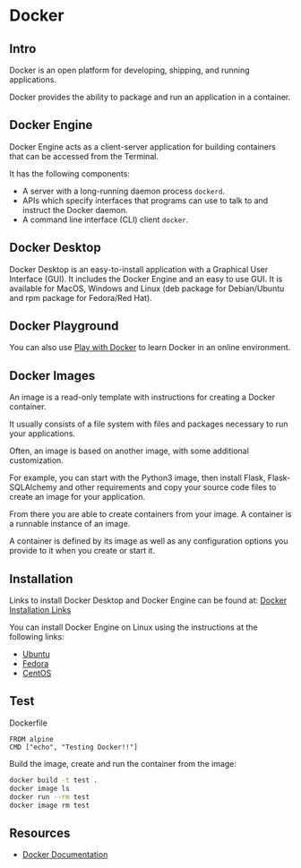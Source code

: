# Docker
## Intro

Docker is an open platform for developing, shipping, and running applications. 

Docker provides the ability to package and run an application in a container.

## Docker Engine

Docker Engine acts as a client-server application for building containers that can be accessed from the Terminal. 

It has the following components:

- A server with a long-running daemon process `dockerd`.
- APIs which specify interfaces that programs can use to talk to and instruct the Docker daemon.
- A command line interface (CLI) client `docker`.

## Docker Desktop

Docker Desktop is an easy-to-install application with a Graphical User Interface (GUI). 
It includes the Docker Engine and an easy to use GUI.
It is available for MacOS, Windows and Linux (deb package for Debian/Ubuntu and rpm package for Fedora/Red Hat).

## Docker Playground

You can also use [Play with Docker](https://labs.play-with-docker.com/) to learn Docker in an online environment.

## Docker Images
An image is a read-only template with instructions for creating a Docker container.

It usually consists of a file system with files and packages necessary to run your applications.

Often, an image is based on another image, with some additional customization. 

For example, you can start with the Python3 image, then install Flask, Flask-SQLAlchemy and other requirements and copy your source code files to create an image for your application.

From there you are able to create containers from your image. A container is a runnable instance of an image. 

A container is defined by its image as well as any configuration options you provide to it when you create or start it.

## Installation

Links to install Docker Desktop and Docker Engine can be found at: [Docker Installation Links](https://docs.docker.com/engine/install/)

You can install Docker Engine on Linux using the instructions at the following links:

- [Ubuntu](https://docs.docker.com/engine/install/ubuntu/)
- [Fedora](https://docs.docker.com/engine/install/fedora/)
- [CentOS](https://docs.docker.com/engine/install/centos/)

## Test
Dockerfile
```docker
FROM alpine
CMD ["echo", "Testing Docker!!"]
```
Build the image, create and run the container from the image:

```bash
docker build -t test .
docker image ls 
docker run --rm test
docker image rm test
```
## Resources

- [Docker Documentation](https://docs.docker.com/get-started/overview/)
